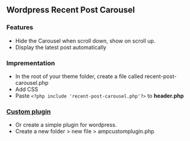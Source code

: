 ## Wordpress Recent Post Carousel 
### Features
* Hide the Carousel when scroll down, show on scroll up. 
* Display the latest post automatically 

### Imprementation
* In the root of your theme folder, create a file called recent-post-carousel.php 
* Add CSS 
* Paste ```<?php include 'recent-post-carousel.php'?>``` to **header.php**

### [Custom plugin](https://www.wpbeaverbuilder.com/creating-wordpress-plugin-easier-think)
* Or create a simple plugin for wordpress.
* Create a new folder > new file > ampcustomplugin.php  

